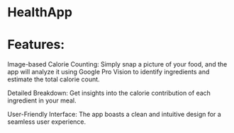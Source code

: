 # HealthApp

# Features:

Image-based Calorie Counting:
Simply snap a picture of your food, and the app will analyze it using Google Pro Vision to identify ingredients and estimate the total calorie count.

Detailed Breakdown:
Get insights into the calorie contribution of each ingredient in your meal.

User-Friendly Interface: 
The app boasts a clean and intuitive design for a seamless user experience.
